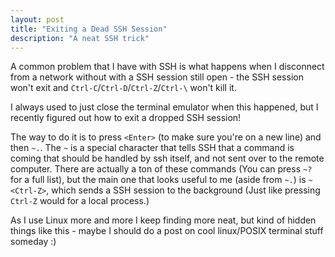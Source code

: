 ```yaml
---
layout: post
title: "Exiting a Dead SSH Session"
description: "A neat SSH trick"
---
```


A common problem that I have with SSH is what happens when I disconnect from a network without with a SSH session still open - the SSH session won't exit and `Ctrl-C`/`Ctrl-D`/`Ctrl-Z`/`Ctrl-\` won't kill it.

I always used to just close the terminal emulator when this happened, but I recently figured out how to exit a dropped SSH session!

The way to do it is to press `<Enter>` (to make sure you're on a new line) and then `~.`. The `~` is a special character that tells SSH that a command is coming that should be handled by ssh itself, and not sent over to the remote computer. There are actually a ton of these commands (You can press `~?` for a full list), but the main one that looks useful to me (aside from `~.`) is `~<Ctrl-Z>`, which sends a SSH session to the background (Just like pressing `Ctrl-Z` would for a local process.)

As I use Linux more and more I keep finding more neat, but kind of hidden things like this - maybe I should do a post on cool linux/POSIX terminal stuff someday :)
